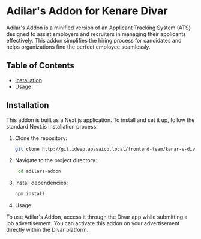# Adilar's Addon for Kenare Divar

Adilar's Addon is a minified version of an Applicant Tracking System (ATS) designed to assist employers and recruiters in managing their applicants effectively. This addon simplifies the hiring process for candidates and helps organizations find the perfect employee seamlessly.

## Table of Contents

- [Installation](#installation)
- [Usage](#usage)

## Installation

This addon is built as a Next.js application. To install and set it up, follow the standard Next.js installation process:

1. Clone the repository:

   ```bash
   git clone http://git.ideep.apasaico.local/frontend-team/kenar-e-divar-adilar.git

   ```

2. Navigate to the project directory:

   ```bash
    cd adilars-addon

   ```

3. Install dependencies:

   ```bash
   npm install

   ```

4. Usage

To use Adilar's Addon, access it through the Divar app while submitting a job advertisement. You can activate this addon on your advertisement directly within the Divar platform.
